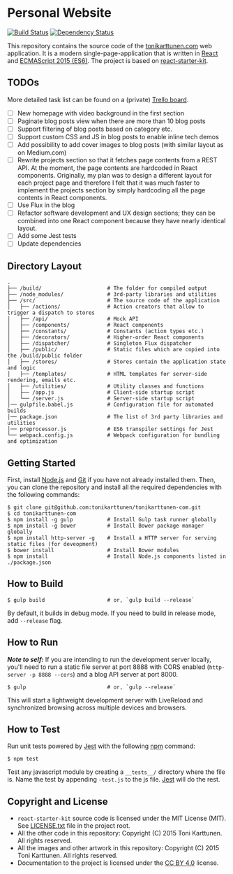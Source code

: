 # Personal Website

[![Build Status](https://travis-ci.org/tonikarttunen/tonikarttunen-com.svg)](https://travis-ci.org/tonikarttunen/tonikarttunen-com)
[![Dependency Status](https://david-dm.org/tonikarttunen/tonikarttunen-com.svg)](https://david-dm.org/tonikarttunen/tonikarttunen-com)

This repository contains the source code of the [tonikarttunen.com](http://www.tonikarttunen.com) web application. It is a modern single-page-application that is written in [React](https://facebook.github.io/react/) and [ECMAScript 2015 (ES6)](https://babeljs.io/docs/learn-es2015/). The project is based on [react-starter-kit](https://github.com/kriasoft/react-starter-kit/).

## TODOs

More detailed task list can be found on a (private)
[Trello board](https://trello.com/b/dKdilHaW/tonikarttunen-com-current-sprint).

- [ ] New homepage with video background in the first section
- [ ] Paginate blog posts view when there are more than 10 blog posts
- [ ] Support filtering of blog posts based on category etc.
- [ ] Support custom CSS and JS in blog posts to enable inline tech demos
- [ ] Add possibility to add cover images to blog posts (with similar layout as on Medium.com)
- [ ] Rewrite projects section so that it fetches page contents from a REST API.
      At the moment, the page contents are hardcoded in React components. Originally,
      my plan was to design a different layout for each project page and therefore I felt that
     it was much faster to implement the projects section by simply hardcoding all the page contents
     in React components.
- [ ] Use Flux in the blog
- [ ] Refactor software development and UX design sections;
      they can be combined into one React component because they have nearly identical layout.
- [ ] Add some Jest tests
- [ ] Update dependencies

## Directory Layout

```
.
├── /build/                     # The folder for compiled output
├── /node_modules/              # 3rd-party libraries and utilities
├── /src/                       # The source code of the application
│   ├── /actions/               # Action creators that allow to trigger a dispatch to stores
│   ├── /api/                   # Mock API
│   ├── /components/            # React components
│   ├── /constants/             # Constants (action types etc.)
│   ├── /decorators/            # Higher-order React components
│   ├── /dispatcher/            # Singleton Flux dispatcher
│   ├── /public/                # Static files which are copied into the /build/public folder
│   ├── /stores/                # Stores contain the application state and logic
│   ├── /templates/             # HTML templates for server-side rendering, emails etc.
│   ├── /utilities/             # Utility classes and functions
│   ├── /app.js                 # Client-side startup script
│   └── /server.js              # Server-side startup script
│── gulpfile.babel.js           # Configuration file for automated builds
│── package.json                # The list of 3rd party libraries and utilities
│── preprocessor.js             # ES6 transpiler settings for Jest
└── webpack.config.js           # Webpack configuration for bundling and optimization
```

## Getting Started

First, install [Node.js](https://nodejs.org) and [Git](https://git-scm.com/downloads) if you have not already installed them.
Then, you can clone the repository and install all the required dependencies with the following commands:

```shell
$ git clone git@github.com:tonikarttunen/tonikarttunen-com.git
$ cd tonikarttunen-com
$ npm install -g gulp           # Install Gulp task runner globally
$ npm install -g bower          # Install Bower package manager globally
$ npm install http-server -g    # Install a HTTP server for serving static files (for deveopment)
$ bower install                 # Install Bower modules
$ npm install                   # Install Node.js components listed in ./package.json
```

## How to Build

```shell
$ gulp build                    # or, `gulp build --release`
```

By default, it builds in debug mode. If you need to build in release mode, add
`--release` flag.

## How to Run

**_Note to self:_** If you are intending to run the development server locally,
you'll need to run a static file server at port 8888 with CORS enabled
(`http-server -p 8888 --cors`) and a blog API server at port 8000.

```shell
$ gulp                          # or, `gulp --release`
```

This will start a lightweight development server with LiveReload and
synchronized browsing across multiple devices and browsers.

## How to Test

Run unit tests powered by [Jest](https://facebook.github.io/jest/) with the following
[npm](https://www.npmjs.org/doc/misc/npm-scripts.html) command:

```shell
$ npm test
```

Test any javascript module by creating a `__tests__/` directory where
the file is. Name the test by appending `-test.js` to the js file.
[Jest](https://facebook.github.io/jest/) will do the rest.

## Copyright and License

* `react-starter-kit` source code is licensed under the MIT License (MIT). See [LICENSE.txt](./LICENSE.txt)
file in the project root.
* All the other code in this repository: Copyright (C) 2015 Toni Karttunen. All rights reserved.
* All the images and other artwork in this repository: Copyright (C) 2015 Toni Karttunen. All rights reserved.
* Documentation to the project is licensed under the
[CC BY 4.0](http://creativecommons.org/licenses/by/4.0/) license.
